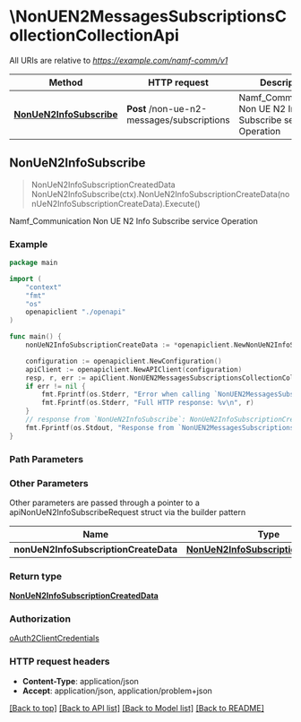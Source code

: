 # \NonUEN2MessagesSubscriptionsCollectionCollectionApi

All URIs are relative to *https://example.com/namf-comm/v1*

Method | HTTP request | Description
------------- | ------------- | -------------
[**NonUeN2InfoSubscribe**](NonUEN2MessagesSubscriptionsCollectionCollectionApi.md#NonUeN2InfoSubscribe) | **Post** /non-ue-n2-messages/subscriptions | Namf_Communication Non UE N2 Info Subscribe service Operation



## NonUeN2InfoSubscribe

> NonUeN2InfoSubscriptionCreatedData NonUeN2InfoSubscribe(ctx).NonUeN2InfoSubscriptionCreateData(nonUeN2InfoSubscriptionCreateData).Execute()

Namf_Communication Non UE N2 Info Subscribe service Operation

### Example

```go
package main

import (
    "context"
    "fmt"
    "os"
    openapiclient "./openapi"
)

func main() {
    nonUeN2InfoSubscriptionCreateData := *openapiclient.NewNonUeN2InfoSubscriptionCreateData(*openapiclient.NewN2InformationClass(), "N2NotifyCallbackUri_example") // NonUeN2InfoSubscriptionCreateData | 

    configuration := openapiclient.NewConfiguration()
    apiClient := openapiclient.NewAPIClient(configuration)
    resp, r, err := apiClient.NonUEN2MessagesSubscriptionsCollectionCollectionApi.NonUeN2InfoSubscribe(context.Background()).NonUeN2InfoSubscriptionCreateData(nonUeN2InfoSubscriptionCreateData).Execute()
    if err != nil {
        fmt.Fprintf(os.Stderr, "Error when calling `NonUEN2MessagesSubscriptionsCollectionCollectionApi.NonUeN2InfoSubscribe``: %v\n", err)
        fmt.Fprintf(os.Stderr, "Full HTTP response: %v\n", r)
    }
    // response from `NonUeN2InfoSubscribe`: NonUeN2InfoSubscriptionCreatedData
    fmt.Fprintf(os.Stdout, "Response from `NonUEN2MessagesSubscriptionsCollectionCollectionApi.NonUeN2InfoSubscribe`: %v\n", resp)
}
```

### Path Parameters



### Other Parameters

Other parameters are passed through a pointer to a apiNonUeN2InfoSubscribeRequest struct via the builder pattern


Name | Type | Description  | Notes
------------- | ------------- | ------------- | -------------
 **nonUeN2InfoSubscriptionCreateData** | [**NonUeN2InfoSubscriptionCreateData**](NonUeN2InfoSubscriptionCreateData.md) |  | 

### Return type

[**NonUeN2InfoSubscriptionCreatedData**](NonUeN2InfoSubscriptionCreatedData.md)

### Authorization

[oAuth2ClientCredentials](../README.md#oAuth2ClientCredentials)

### HTTP request headers

- **Content-Type**: application/json
- **Accept**: application/json, application/problem+json

[[Back to top]](#) [[Back to API list]](../README.md#documentation-for-api-endpoints)
[[Back to Model list]](../README.md#documentation-for-models)
[[Back to README]](../README.md)

